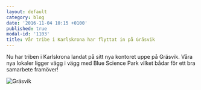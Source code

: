 ```yaml
---
layout: default
category: blog
date: '2016-11-04 10:15 +0100'
published: true
modal-id: '1103'
title: Vår tribe i Karlskrona har flyttat in på Gräsvik
---
```

Nu har triben i Karlskrona landat på sitt nya kontoret uppe på Gräsvik. Våra nya lokaler ligger vägg i vägg med Blue Science Park vilket bådar för ett bra samarbete framöver!

![Gräsvik]({{site.baseurl}}/media/Grasvik%20KKA.jpg)

